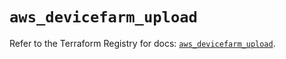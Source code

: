 # `aws_devicefarm_upload`

Refer to the Terraform Registry for docs: [`aws_devicefarm_upload`](https://registry.terraform.io/providers/hashicorp/aws/6.12.0/docs/resources/devicefarm_upload).
